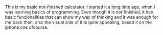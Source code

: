 This is my basic not-finished calculator. I started it a long time ago, when I was learning basics of programming. 
Even though it is not finished, it has basic funcionalities that can show my way of thinking and it was enough for me back then, also the visual side of it is quite appealing, based it on the iphone one ofcourse. 
